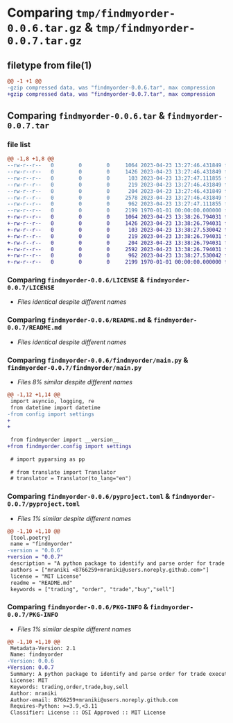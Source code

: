 # Comparing `tmp/findmyorder-0.0.6.tar.gz` & `tmp/findmyorder-0.0.7.tar.gz`

## filetype from file(1)

```diff
@@ -1 +1 @@
-gzip compressed data, was "findmyorder-0.0.6.tar", max compression
+gzip compressed data, was "findmyorder-0.0.7.tar", max compression
```

## Comparing `findmyorder-0.0.6.tar` & `findmyorder-0.0.7.tar`

### file list

```diff
@@ -1,8 +1,8 @@
--rw-r--r--   0        0        0     1064 2023-04-23 13:27:46.431849 findmyorder-0.0.6/LICENSE
--rw-r--r--   0        0        0     1426 2023-04-23 13:27:46.431849 findmyorder-0.0.6/README.md
--rw-r--r--   0        0        0      103 2023-04-23 13:27:47.111855 findmyorder-0.0.6/findmyorder/__init__.py
--rw-r--r--   0        0        0      219 2023-04-23 13:27:46.431849 findmyorder-0.0.6/findmyorder/config.py
--rw-r--r--   0        0        0      204 2023-04-23 13:27:46.431849 findmyorder-0.0.6/findmyorder/core.toml
--rw-r--r--   0        0        0     2578 2023-04-23 13:27:46.431849 findmyorder-0.0.6/findmyorder/main.py
--rw-r--r--   0        0        0      962 2023-04-23 13:27:47.111855 findmyorder-0.0.6/pyproject.toml
--rw-r--r--   0        0        0     2199 1970-01-01 00:00:00.000000 findmyorder-0.0.6/PKG-INFO
+-rw-r--r--   0        0        0     1064 2023-04-23 13:38:26.794031 findmyorder-0.0.7/LICENSE
+-rw-r--r--   0        0        0     1426 2023-04-23 13:38:26.794031 findmyorder-0.0.7/README.md
+-rw-r--r--   0        0        0      103 2023-04-23 13:38:27.530042 findmyorder-0.0.7/findmyorder/__init__.py
+-rw-r--r--   0        0        0      219 2023-04-23 13:38:26.794031 findmyorder-0.0.7/findmyorder/config.py
+-rw-r--r--   0        0        0      204 2023-04-23 13:38:26.794031 findmyorder-0.0.7/findmyorder/core.toml
+-rw-r--r--   0        0        0     2592 2023-04-23 13:38:26.794031 findmyorder-0.0.7/findmyorder/main.py
+-rw-r--r--   0        0        0      962 2023-04-23 13:38:27.530042 findmyorder-0.0.7/pyproject.toml
+-rw-r--r--   0        0        0     2199 1970-01-01 00:00:00.000000 findmyorder-0.0.7/PKG-INFO
```

### Comparing `findmyorder-0.0.6/LICENSE` & `findmyorder-0.0.7/LICENSE`

 * *Files identical despite different names*

### Comparing `findmyorder-0.0.6/README.md` & `findmyorder-0.0.7/README.md`

 * *Files identical despite different names*

### Comparing `findmyorder-0.0.6/findmyorder/main.py` & `findmyorder-0.0.7/findmyorder/main.py`

 * *Files 8% similar despite different names*

```diff
@@ -1,12 +1,14 @@
 import asyncio, logging, re
 from datetime import datetime
-from config import settings
+
+
 
 from findmyorder import __version__
+from findmyorder.config import settings
 
 # import pyparsing as pp
 
 # from translate import Translator
 # translator = Translator(to_lang="en")
```

### Comparing `findmyorder-0.0.6/pyproject.toml` & `findmyorder-0.0.7/pyproject.toml`

 * *Files 1% similar despite different names*

```diff
@@ -1,10 +1,10 @@
 [tool.poetry]
 name = "findmyorder"
-version = "0.0.6"
+version = "0.0.7"
 description = "A python package to identify and parse order for trade execution."
 authors = ["mraniki <8766259+mraniki@users.noreply.github.com>"]
 license = "MIT License"
 readme = "README.md"
 keywords = ["trading", "order", "trade","buy","sell"]
```

### Comparing `findmyorder-0.0.6/PKG-INFO` & `findmyorder-0.0.7/PKG-INFO`

 * *Files 1% similar despite different names*

```diff
@@ -1,10 +1,10 @@
 Metadata-Version: 2.1
 Name: findmyorder
-Version: 0.0.6
+Version: 0.0.7
 Summary: A python package to identify and parse order for trade execution.
 License: MIT
 Keywords: trading,order,trade,buy,sell
 Author: mraniki
 Author-email: 8766259+mraniki@users.noreply.github.com
 Requires-Python: >=3.9,<3.11
 Classifier: License :: OSI Approved :: MIT License
```

